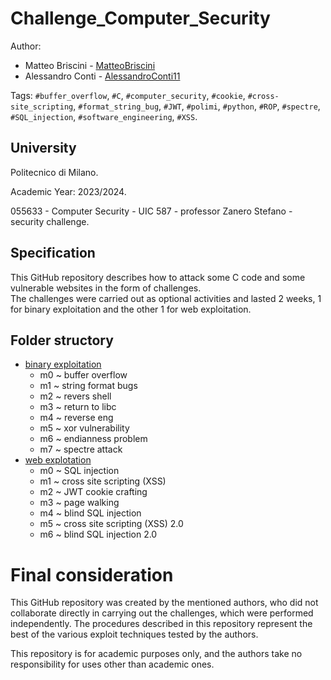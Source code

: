 # Challenge_Computer_Security



Author: 
- Matteo Briscini - [MatteoBriscini](https://github.com/MatteoBriscini)
- Alessandro Conti - [AlessandroConti11](https://github.com/AlessandroConti11)

Tags: `#buffer_overflow`, `#C`, `#computer_security`, `#cookie`, `#cross-site_scripting`, `#format_string_bug`, `#JWT`, `#polimi`, `#python`, `#ROP`, `#spectre`, `#SQL_injection`, `#software_engineering`, `#XSS`.



## University

Politecnico di Milano.

Academic Year: 2023/2024.

055633 - Computer Security - UIC 587 - professor Zanero Stefano - security challenge.



## Specification

This GitHub repository describes how to attack some C code and some vulnerable websites in the form of challenges.
<br>
The challenges were carried out as optional activities and lasted 2 weeks, 1 for binary exploitation and the other 1 for web exploitation.



## Folder structory

- [binary exploitation](https://github.com/MatteoBriscini/computer_security_challenges-polimi-/blob/master/binary%20exploitation/README.md)
  - m0 ~ buffer overflow
  - m1 ~ string format bugs
  - m2 ~ revers shell
  - m3 ~ return to libc
  - m4 ~ reverse eng
  - m5 ~ xor vulnerability
  - m6 ~ endianness problem
  - m7 ~ spectre attack
- [web explotation](https://github.com/MatteoBriscini/computer_security_challenges-polimi-/tree/master/web%20application%20security/README.md)
  - m0 ~ SQL injection
  - m1 ~ cross site scripting (XSS)
  - m2 ~ JWT cookie crafting
  - m3 ~ page walking
  - m4 ~ blind SQL injection
  - m5 ~ cross site scripting (XSS) 2.0
  - m6 ~ blind SQL injection 2.0



# Final consideration

This GitHub repository was created by the mentioned authors, who did not collaborate directly in carrying out the challenges, which were performed independently. The procedures described in this repository represent the best of the various exploit techniques tested by the authors.

This repository is for academic purposes only, and the authors take no responsibility for uses other than academic ones.
